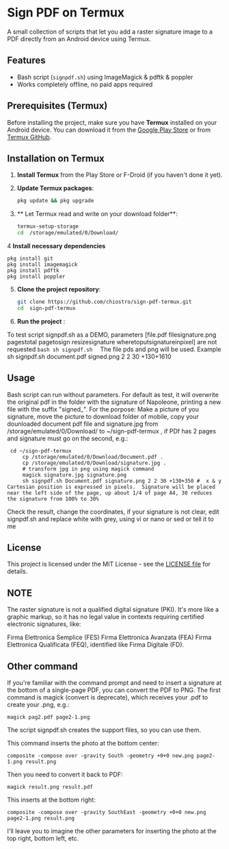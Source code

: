 # Sign PDF on Termux

A small collection of scripts that let you add a raster signature image to a PDF
directly from an Android device using Termux.

## Features
- Bash script (`signpdf.sh`) using ImageMagick & pdftk & poppler
- Works completely offline, no paid apps required


## Prerequisites (Termux)

Before installing the project, make sure you have **Termux** installed on your Android device. You can download it from the [Google Play Store](https://play.google.com/store/apps/details?id=com.termux) or from [Termux GitHub](https://github.com/termux/termux-app).

## Installation on Termux

1. **Install Termux** from the Play Store or F-Droid (if you haven't done it yet).
2. **Update Termux packages**:

    ```bash
    pkg update && pkg upgrade
    ```

3. ** Let Termux read and write on your download folder**:

    ```bash
    termux-setup-storage
    cd  /storage/emulated/0/Download/

    ```

4 **Install necessary dependencies** 

    
    pkg install git
    pkg install imagemagick
    pkg install pdftk
    pkg install poppler 
    

5. **Clone the project repository**:

    ```bash
    git clone https://github.com/chiostro/sign-pdf-termux.git
    cd  sign-pdf-termux
    ```

6. **Run the project** :

To test script signpdf.sh as a DEMO, parameters [file.pdf filesignature.png pagestotal pagetosign resizesignature wheretoputsignatureinpixel] are not requested
    ```bash
     sh signpdf.sh 
    ```
 The file pds and png will be used.
 Example sh signpdf.sh document.pdf signed.png 2 2 30 +130+1610
 
## Usage
Bash script  can run without parameters. For default as test, it will overwrite the original pdf in the folder with the signature of Napoleone, printing a new file with the suffix "signed_". 
For the porpose:
Make a picture of you signature, move the picture to download folder of mobile, copy your dounloaded document pdf file and signature.jpg from /storage/emulated/0/Download/ to  ~/sign-pdf-termux , if PDf has 2 pages and signature must go on the second, e.g.:     
     
     cd ~/sign-pdf-termux 
         cp /storage/emulated/0/Download/Document.pdf .
         cp /storage/emulated/0/Download/signature.jpg .
         # transform jpg in png using magick command
         magick signature.jpg signature.png
         sh signpdf.sh Document.pdf signature.png 2 2 30 +130+350 #  x & y  Cartesian position is expressed in pixels.  Signature will be placed near the left side of the page, up about 1/4 of page A4, 30 reduces the signature from 100% to 30%

 Check the result, change the coordinates, if your signature is not clear, edit signpdf.sh and replace white with grey, using vi or  nano or sed or tell it to me
## License

This project is licensed under the MIT License - see the [LICENSE file](LICENSE) for details.

## NOTE

The raster signature is not a qualified digital signature (PKI). It's more like a graphic markup, so it has no legal value in contexts requiring certified electronic signatures, like:

Firma Elettronica Semplice (FES)
Firma Elettronica Avanzata (FEA)
Firma Elettronica Qualificata (FEQ), identified like Firma Digitale (FD).

## Other command

If you're familiar with the command prompt and need to insert a signature at the bottom of a single-page PDF, you can convert the PDF to PNG.
The first command is magick (convert is deprecate), which receives your .pdf  to create your .png, e.g.:
    
    
    magick pag2.pdf page2-1.png
    

The script signpdf.sh creates the support files, so you can use them.

This command inserts the photo at the bottom center:

    composite -compose over -gravity South -geometry +0+0 new.png page2-1.png result.png
    
Then you need to convert it back to PDF:

    
    magick result.png result.pdf
    

This inserts at the bottom right:

    
    composite -compose over -gravity SouthEast -geometry +0+0 new.png page2-1.png result.png 
    

I'll leave you to imagine the other parameters for inserting the photo at the top right, bottom left, etc.


